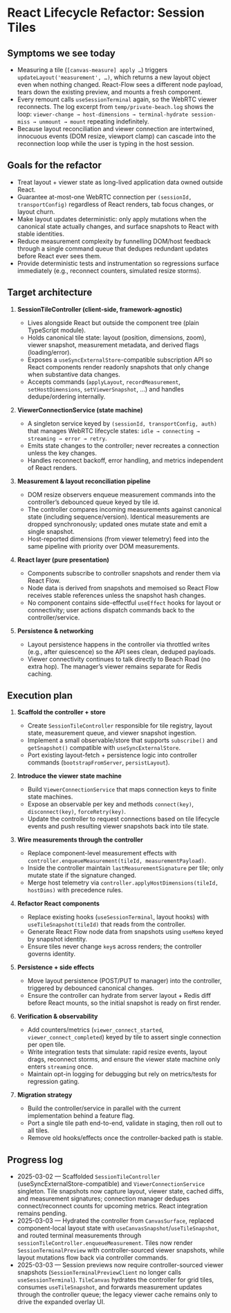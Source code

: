 # React Lifecycle Refactor: Session Tiles

## Symptoms we see today
- Measuring a tile (`[canvas-measure] apply …`) triggers `updateLayout('measurement', …)`, which returns a new layout object even when nothing changed. React-Flow sees a different node payload, tears down the existing preview, and mounts a fresh component.
- Every remount calls `useSessionTerminal` again, so the WebRTC viewer reconnects. The log excerpt from `temp/private-beach.log` shows the loop: `viewer-change → host-dimensions → terminal-hydrate session-miss → unmount → mount` repeating indefinitely.
- Because layout reconciliation and viewer connection are intertwined, innocuous events (DOM resize, viewport clamp) can cascade into the reconnection loop while the user is typing in the host session.

## Goals for the refactor
- Treat layout + viewer state as long-lived application data owned outside React.
- Guarantee at-most-one WebRTC connection per `(sessionId, transportConfig)` regardless of React renders, tab focus changes, or layout churn.
- Make layout updates deterministic: only apply mutations when the canonical state actually changes, and surface snapshots to React with stable identities.
- Reduce measurement complexity by funnelling DOM/host feedback through a single command queue that dedupes redundant updates before React ever sees them.
- Provide deterministic tests and instrumentation so regressions surface immediately (e.g., reconnect counters, simulated resize storms).

## Target architecture

1. **SessionTileController (client-side, framework-agnostic)**
   - Lives alongside React but outside the component tree (plain TypeScript module).
   - Holds canonical tile state: layout (position, dimensions, zoom), viewer snapshot, measurement metadata, and derived flags (loading/error).
   - Exposes a `useSyncExternalStore`-compatible subscription API so React components render readonly snapshots that only change when substantive data changes.
   - Accepts commands (`applyLayout`, `recordMeasurement`, `setHostDimensions`, `setViewerSnapshot`, …) and handles dedupe/ordering internally.

2. **ViewerConnectionService (state machine)**
   - A singleton service keyed by `(sessionId, transportConfig, auth)` that manages WebRTC lifecycle states: `idle → connecting → streaming → error → retry`.
   - Emits state changes to the controller; never recreates a connection unless the key changes.
   - Handles reconnect backoff, error handling, and metrics independent of React renders.

3. **Measurement & layout reconciliation pipeline**
   - DOM resize observers enqueue measurement commands into the controller’s debounced queue keyed by tile id.
   - The controller compares incoming measurements against canonical state (including sequence/version). Identical measurements are dropped synchronously; updated ones mutate state and emit a single snapshot.
   - Host-reported dimensions (from viewer telemetry) feed into the same pipeline with priority over DOM measurements.

4. **React layer (pure presentation)**
   - Components subscribe to controller snapshots and render them via React Flow.
   - Node data is derived from snapshots and memoised so React Flow receives stable references unless the snapshot hash changes.
   - No component contains side-effectful `useEffect` hooks for layout or connectivity; user actions dispatch commands back to the controller/service.

5. **Persistence & networking**
   - Layout persistence happens in the controller via throttled writes (e.g., after quiescence) so the API sees clean, deduped payloads.
   - Viewer connectivity continues to talk directly to Beach Road (no extra hop). The manager’s viewer remains separate for Redis caching.

## Execution plan

1. **Scaffold the controller + store**
   - Create `SessionTileController` responsible for tile registry, layout state, measurement queue, and viewer snapshot ingestion.
   - Implement a small observable/store that supports `subscribe()` and `getSnapshot()` compatible with `useSyncExternalStore`.
   - Port existing layout-fetch + persistence logic into controller commands (`bootstrapFromServer`, `persistLayout`).

2. **Introduce the viewer state machine**
   - Build `ViewerConnectionService` that maps connection keys to finite state machines.
   - Expose an observable per key and methods `connect(key)`, `disconnect(key)`, `forceRetry(key)`.
   - Update the controller to request connections based on tile lifecycle events and push resulting viewer snapshots back into tile state.

3. **Wire measurements through the controller**
   - Replace component-level measurement effects with `controller.enqueueMeasurement(tileId, measurementPayload)`.
   - Inside the controller maintain `lastMeasurementSignature` per tile; only mutate state if the signature changed.
   - Merge host telemetry via `controller.applyHostDimensions(tileId, hostDims)` with precedence rules.

4. **Refactor React components**
   - Replace existing hooks (`useSessionTerminal`, layout hooks) with `useTileSnapshot(tileId)` that reads from the controller.
   - Generate React Flow node data from snapshots using `useMemo` keyed by snapshot identity.
   - Ensure tiles never change `key`s across renders; the controller governs identity.

5. **Persistence + side effects**
   - Move layout persistence (POST/PUT to manager) into the controller, triggered by debounced canonical changes.
   - Ensure the controller can hydrate from server layout + Redis diff before React mounts, so the initial snapshot is ready on first render.

6. **Verification & observability**
   - Add counters/metrics (`viewer_connect_started`, `viewer_connect_completed`) keyed by tile to assert single connection per open tile.
   - Write integration tests that simulate: rapid resize events, layout drags, reconnect storms, and ensure the viewer state machine only enters `streaming` once.
   - Maintain opt-in logging for debugging but rely on metrics/tests for regression gating.

7. **Migration strategy**
   - Build the controller/service in parallel with the current implementation behind a feature flag.
   - Port a single tile path end-to-end, validate in staging, then roll out to all tiles.
   - Remove old hooks/effects once the controller-backed path is stable.

## Progress log

- 2025-03-02 — Scaffolded `SessionTileController` (useSyncExternalStore-compatible) and `ViewerConnectionService` singleton. Tile snapshots now capture layout, viewer state, cached diffs, and measurement signatures; connection manager dedupes connect/reconnect counts for upcoming metrics. React integration remains pending.
- 2025-03-03 — Hydrated the controller from `CanvasSurface`, replaced component-local layout state with `useCanvasSnapshot`/`useTileSnapshot`, and routed terminal measurements through `sessionTileController.enqueueMeasurement`. Tiles now render `SessionTerminalPreview` with controller-sourced viewer snapshots, while layout mutations flow back via controller commands.
- 2025-03-03 — Session previews now require controller-sourced viewer snapshots (`SessionTerminalPreviewClient` no longer calls `useSessionTerminal`). `TileCanvas` hydrates the controller for grid tiles, consumes `useTileSnapshot`, and forwards measurement updates through the controller queue; the legacy viewer cache remains only to drive the expanded overlay UI.
